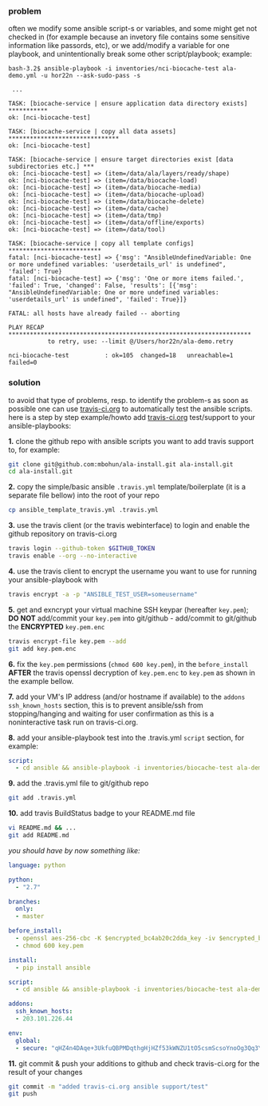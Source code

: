 ### problem
often we modify some ansible script-s or variables, and some might get not checked in (for example because an invetory file contains some sensitive information like passords, etc), or we add/modify a variable for one playbook, and unintentionally break some other script/playbook; example: 
```
bash-3.2$ ansible-playbook -i inventories/nci-biocache-test ala-demo.yml -u hor22n --ask-sudo-pass -s

 ...

TASK: [biocache-service | ensure application data directory exists] *********** 
ok: [nci-biocache-test]

TASK: [biocache-service | copy all data assets] ******************************* 
ok: [nci-biocache-test]

TASK: [biocache-service | ensure target directories exist [data subdirectories etc.] *** 
ok: [nci-biocache-test] => (item=/data/ala/layers/ready/shape)
ok: [nci-biocache-test] => (item=/data/biocache-load)
ok: [nci-biocache-test] => (item=/data/biocache-media)
ok: [nci-biocache-test] => (item=/data/biocache-upload)
ok: [nci-biocache-test] => (item=/data/biocache-delete)
ok: [nci-biocache-test] => (item=/data/cache)
ok: [nci-biocache-test] => (item=/data/tmp)
ok: [nci-biocache-test] => (item=/data/offline/exports)
ok: [nci-biocache-test] => (item=/data/tool)

TASK: [biocache-service | copy all template configs] ************************** 
fatal: [nci-biocache-test] => {'msg': "AnsibleUndefinedVariable: One or more undefined variables: 'userdetails_url' is undefined", 'failed': True}
fatal: [nci-biocache-test] => {'msg': 'One or more items failed.', 'failed': True, 'changed': False, 'results': [{'msg': "AnsibleUndefinedVariable: One or more undefined variables: 'userdetails_url' is undefined", 'failed': True}]}

FATAL: all hosts have already failed -- aborting

PLAY RECAP ******************************************************************** 
           to retry, use: --limit @/Users/hor22n/ala-demo.retry

nci-biocache-test          : ok=105  changed=18   unreachable=1    failed=0 
```

### solution
to avoid that type of problems, resp. to identify the problem-s as soon as possible one can use [travis-ci.org](travis-ci.org) to automatically test the ansible scripts. here is a step by step example/howto add [travis-ci.org](travis-ci.org) test/support to your ansible-playbooks:

**1.** clone the github repo with ansible scripts you want to add travis support to, for example:
```BASH
git clone git@github.com:mbohun/ala-install.git ala-install.git
cd ala-install.git
```
**2.** copy the simple/basic ansible `.travis.yml` template/boilerplate (it is a separate file bellow) into the root of your repo
```BASH
cp ansible_template_travis.yml .travis.yml
```
**3.** use the travis client (or the travis webinterface) to login and enable the github repository on travis-ci.org
```BASH
travis login --github-token $GITHUB_TOKEN
travis enable --org --no-interactive
```
**4.** use the travis client to encrypt the username you want to use for running your ansible-playbook with
```BASH
travis encrypt -a -p "ANSIBLE_TEST_USER=someusername"
```
**5.** get and exncrypt your virtual machine SSH keypar (hereafter `key.pem`); **DO NOT** add/commit your `key.pem` into git/github - add/commit to git/github the **ENCRYPTED** `key.pem.enc`
```BASH
travis encrypt-file key.pem --add
git add key.pem.enc
```
**6.** fix the `key.pem` permissions (`chmod 600 key.pem`), in the `before_install` **AFTER** the travis openssl decryption of `key.pem.enc` to `key.pem` as shown in the example bellow.

**7.** add your VM's IP address (and/or hostname if available) to the `addons` `ssh_known_hosts` section, this is to prevent ansible/ssh from stopping/hanging and waiting for user confirmation as this is a noninteractive task run on travis-ci.org.

**8.** add your ansible-playbook test into the .travis.yml `script` section, for example:
```yaml
script:
  - cd ansible && ansible-playbook -i inventories/biocache-test ala-demo.yml --private-key ../key.pem -u $ANSIBLE_TEST_USER -s
```
**9.** add the .travis.yml file to git/github repo
```BASH
git add .travis.yml
```
**10.** add travis BuildStatus badge to your README.md file
```BASH
vi README.md && ...
git add README.md
```
*you should have by now something like:*
```yaml
language: python

python:
  - "2.7"

branches:
  only:
  - master

before_install:
  - openssl aes-256-cbc -K $encrypted_bc4ab20c2dda_key -iv $encrypted_bc4ab20c2dda_iv -in key.pem.enc -out key.pem -d
  - chmod 600 key.pem

install:
  - pip install ansible

script:
  - cd ansible && ansible-playbook -i inventories/biocache-test ala-demo.yml --private-key ../key.pem -u $ANSIBLE_TEST_USER -s

addons:
  ssh_known_hosts:
  - 203.101.226.44

env:
  global:
  - secure: "qHZ4n4DAqe+3UkfuQBPMDqthgHjHZf53kWNZU1tO5csmScsoYnoOg3Qq3Y60tBjQ+ENEI04b3flNRo+rGA6swSV4rXv0LhRgCkPyxXhzUmTjgcAc4uF+5dlKfbwUXqy55pIi0nqphlJhnHoHRLDMvxkatuzxoUJk0pLeYcq/Daw="
  ```
**11.** git commit & push your additions to github and check travis-ci.org for the result of your changes
```BASH
git commit -m "added travis-ci.org ansible support/test"
git push
```
